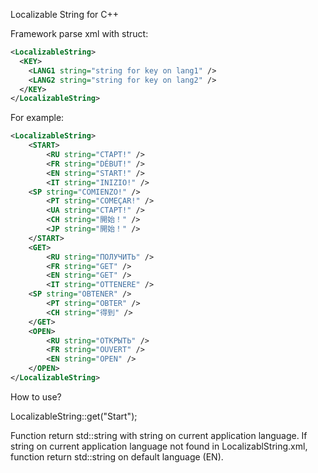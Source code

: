 Localizable String for C++

Framework parse xml with struct:
```xml
<LocalizableString>
  <KEY>
    <LANG1 string="string for key on lang1" />
    <LANG2 string="string for key on lang2" />
  </KEY>
</LocalizableString>
```
For example:
```xml
<LocalizableString>
    <START>
        <RU string="СТАРТ!" />
        <FR string="DÉBUT!" />
        <EN string="START!" />
        <IT string="INIZIO!" />
	<SP string="COMIENZO!" />
        <PT string="COMEÇAR!" />		
        <UA string="СТАРТ!" />
        <CH string="開始！" />		
        <JP string="開始！" />		
    </START>
    <GET>
        <RU string="ПОЛУЧИТЬ" />
        <FR string="GET" />
        <EN string="GET" />
        <IT string="OTTENERE" />
	<SP string="OBTENER" />
        <PT string="OBTER" />		
        <CH string="得到" />		
    </GET>
    <OPEN>
        <RU string="ОТКРЫТЬ" />
        <FR string="OUVERT" />
        <EN string="OPEN" />
    </OPEN>
</LocalizableString>
```
How to use?

LocalizableString::get("Start");

Function return std::string with string on current application language. If string on current application language not found in LocalizablString.xml, function return std::string on default language (EN).

	
